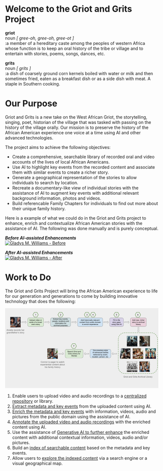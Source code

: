 # Welcome to the Griot and Grits Project

**griot**  
noun <em> \[ gree-oh, gree-oh, gree-ot \] </em>  
:a member of a hereditary caste among the peoples of western Africa whose function is to keep an oral history of the tribe or village and to entertain with stories, poems, songs, dances, etc.  

**grits**  
noun <em> \[ grits \] </em>  
:a dish of coarsely ground corn kernels boiled with water or milk and then sometimes fried, eaten as a breakfast dish or as a side dish with meat. A staple in Southern cooking.

# Our Purpose
Griot and Grits is a new take on the West African Griot, the storytelling, singing, poet, historian of the village that was tasked with passing on the history of the village orally.  Our mission is to preserve the history of the African American experience one voice at a time using AI and other advanced technologies.  

The project aims to achieve the following objectives:  
+ Create a comprehensive, searchable library of recorded oral and video accounts of the lives of local African Americans.
+ Use AI to highlight key events from the recorded content and associate them with similar events to create a richer story.
+ Generate a geographical representation of the stories to allow individuals to search by location.
+ Recreate a documentary-like view of individual stories with the assistance of AI to augment key events with additional relevant background information, photos and videos.
+ Build referencable Family Chapters for individuals to find out more about their unique family history.

Here is a example of what we could do in the Griot and Grits project to enhance, enrich and contextualize African American stories with the assistance of AI.  The following was done manually and is purely conceptual.  

<em>**Before AI-assisted Enhancements**</em>  
[![Gladys M. Williams - Before](https://img.youtube.com/vi/tcoWtxpoCVc/0.jpg)](https://www.youtube.com/watch?v=tcoWtxpoCVc)  

<em>**After AI-assisted Enhancements**</em>  
[![Gladys M. Williams - After](https://img.youtube.com/vi/LgI3WCie6Zk/0.jpg)](https://www.youtube.com/watch?v=LgI3WCie6Zk&t=7s)  

# Work to Do  

The Griot and Grits Project will bring the African American experience to life for our generation and generations to come by building innovative technology that does the following:

![alt Griot and Grits Workflow](content/griot-and-grits.png "Griot and Grits Workflow")  

1. Enable users to upload video and audio recordings to a [centralized repository](1-content-upload-storage/) or library.
2. [Extract metadata and key events](2-metadata-key-events-extraction/) from the uploaded content using AI.
3. [Enrich the metadata and key events](3-metadata-key-events-enrichment/) with information, videos, audio and pictures from the public domain using the assistance of AI.
4. [Annotate the uploaded video and audio recordings](4-original-content-annotator/) with the enriched content using AI.
5. Use the assistance of [Generative AI to further enhance](5-gen-ai-enrichment/) the enriched content with additional contextual information, videos, audio and/or pictures.
6. Build an [index of searchable content](6-searchable-catalog-builder/) based on the metadata and key events.
7. Allow users to [explore the indexed content](7-catalog-explorer/) via a search engine or a visual geographical map.
